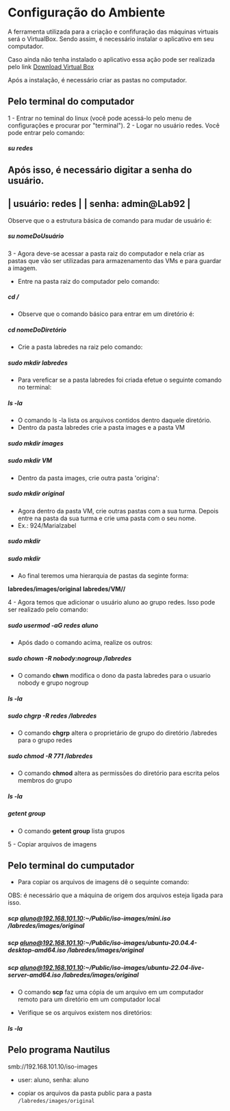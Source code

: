 # Configuração do Ambiente


A ferramenta utilizada para a criação e confifuração das máquinas virtuais será o VirtualBox. Sendo assim, é necessário instalar o aplicativo em seu computador.

Caso ainda não tenha instalado o aplicativo essa ação pode ser realizada pelo link [Download Virtual Box](https://www.virtualbox.org/wiki/Downloads)

Após a instalação, é necessário criar as pastas no computador.

## Pelo terminal do computador

1 - Entrar no teminal do linux (você pode acessá-lo pelo menu de configurações e procurar por "terminal").
2 - Logar no usuário redes. Você pode entrar pelo comando:

##### su redes 

Após isso, é necessário digitar a senha do usuário.
----------------------
| usuário: redes     |
| senha: admin@Lab92 |
---------------------
Observe que o a estrutura básica de comando para mudar de usuário é:

##### su nomeDoUsuário

3 - Agora deve-se acessar a pasta raiz do computador e nela criar as pastas que vão ser utilizadas para armazenamento das VMs e para guardar a imagem.

- Entre na pasta raiz do computador pelo comando:

##### cd /

- Observe que o comando básico para entrar em um diretório é:

##### cd nomeDoDiretório

- Crie a pasta labredes na raiz pelo comando:

##### sudo mkdir labredes

- Para vereficar se a pasta labredes foi criada efetue o seguinte comando no terminal:

##### ls -la

- O comando ls -la lista os arquivos contidos dentro daquele diretório.
- Dentro da pasta labredes crie a pasta images e a pasta VM

##### sudo mkdir images
##### sudo mkdir VM

- Dentro da pasta images, crie outra pasta 'origina':

##### sudo mkdir original

- Agora dentro da pasta VM, crie outras pastas com a sua turma. Depois entre na pasta da sua turma e crie uma pasta com o seu nome.
- Ex.: 924/MariaIzabel

##### sudo mkdir <suaTurma>
##### sudo mkdir <seuNome>
  
- Ao final teremos uma hierarquia de pastas da seginte forma:
  
**labredes/images/original**
**labredes/VM/<suaTurma>/<seuNome>**
  
 4 - Agora temos que adicionar o usuário aluno ao grupo redes. Isso pode ser realizado pelo comando:
  
 #####  sudo usermod -aG redes aluno
  
 - Após dado o comando acima, realize os outros: 
  
 ##### sudo chown -R nobody:nogroup /labredes
  
 - O comando **chwn** modifica o dono da pasta labredes para o usuario nobody e grupo nogroup
  
 ##### ls -la
  
 ##### sudo chgrp -R redes /labredes
  
 - O comando **chgrp** altera o proprietário de grupo do diretório /labredes para o grupo redes
  
 ##### sudo chmod -R 771 /labredes 
  
 - O comando **chmod** altera as permissões do diretório para escrita pelos membros do grupo
  
 ##### ls -la
  
 ##### getent group
  
 - O comando **getent group** lista grupos
  
 5 - Copiar arquivos de imagens
  
 ## Pelo terminal do cumputador
  
 - Para copiar os arquivos de imagens dê o sequinte comando:
  
 OBS: é necessário que a máquina de origem dos arquivos esteja ligada para isso.
  
 ##### scp aluno@192.168.101.10:~/Public/iso-images/mini.iso /labredes/images/original
 ##### scp aluno@192.168.101.10:~/Public/iso-images/ubuntu-20.04.4-desktop-amd64.iso /labredes/images/original
 ##### scp aluno@192.168.101.10:~/Public/iso-images/ubuntu-22.04-live-server-amd64.iso /labredes/images/original
  
 - O comando **scp** faz uma cópia de um arquivo em um computador remoto para um diretório em um computador local
  
 - Verifique se os arquivos existem nos diretórios:
  
 ##### ls -la
  
 ## Pelo  programa Nautilus
  
  smb://192.168.101.10/iso-images
- user: aluno, senha: aluno

* copiar os arquivos da pasta public para a pasta  ``/labredes/images/original``

